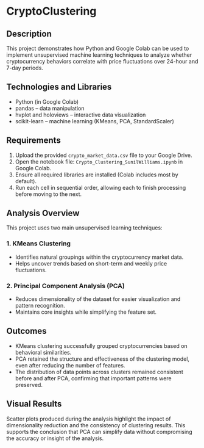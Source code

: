 # CryptoClustering

## Description

This project demonstrates how Python and Google Colab can be used to implement unsupervised machine learning techniques to analyze whether cryptocurrency behaviors correlate with price fluctuations over 24-hour and 7-day periods.

## Technologies and Libraries

- Python (in Google Colab)
- pandas – data manipulation
- hvplot and holoviews – interactive data visualization
- scikit-learn – machine learning (KMeans, PCA, StandardScaler)

## Requirements

1. Upload the provided `crypto_market_data.csv` file to your Google Drive.
2. Open the notebook file: `Crypto_Clustering_SunilWilliams.ipynb` in Google Colab.
3. Ensure all required libraries are installed (Colab includes most by default).
4. Run each cell in sequential order, allowing each to finish processing before moving to the next.

## Analysis Overview

This project uses two main unsupervised learning techniques:

### 1. KMeans Clustering
- Identifies natural groupings within the cryptocurrency market data.
- Helps uncover trends based on short-term and weekly price fluctuations.

### 2. Principal Component Analysis (PCA)
- Reduces dimensionality of the dataset for easier visualization and pattern recognition.
- Maintains core insights while simplifying the feature set.

## Outcomes

- KMeans clustering successfully grouped cryptocurrencies based on behavioral similarities.
- PCA retained the structure and effectiveness of the clustering model, even after reducing the number of features.
- The distribution of data points across clusters remained consistent before and after PCA, confirming that important patterns were preserved.

## Visual Results

Scatter plots produced during the analysis highlight the impact of dimensionality reduction and the consistency of clustering results. This supports the conclusion that PCA can simplify data without compromising the accuracy or insight of the analysis.

